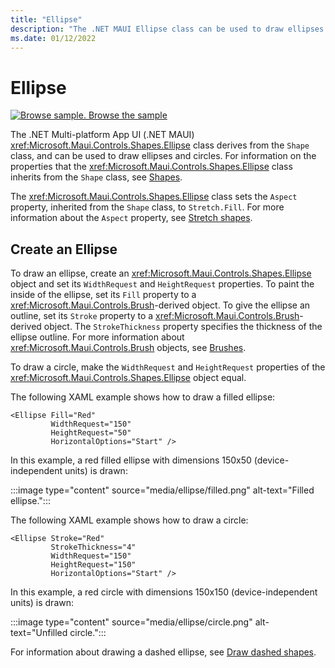 ```yaml
---
title: "Ellipse"
description: "The .NET MAUI Ellipse class can be used to draw ellipses and circles."
ms.date: 01/12/2022
---
```


# Ellipse

[![Browse sample.](~/media/code-sample.png) Browse the sample](/samples/dotnet/maui-samples/userinterface-shapes)

The .NET Multi-platform App UI (.NET MAUI) <xref:Microsoft.Maui.Controls.Shapes.Ellipse> class derives from the `Shape` class, and can be used to draw ellipses and circles. For information on the properties that the <xref:Microsoft.Maui.Controls.Shapes.Ellipse> class inherits from the `Shape` class, see [Shapes](index.md).

The <xref:Microsoft.Maui.Controls.Shapes.Ellipse> class sets the `Aspect` property, inherited from the `Shape` class, to `Stretch.Fill`. For more information about the `Aspect` property, see [Stretch shapes](index.md#stretch-shapes).

## Create an Ellipse

To draw an ellipse, create an <xref:Microsoft.Maui.Controls.Shapes.Ellipse> object and set its `WidthRequest` and `HeightRequest` properties. To paint the inside of the ellipse, set its `Fill` property to a <xref:Microsoft.Maui.Controls.Brush>-derived object. To give the ellipse an outline, set its `Stroke` property to a <xref:Microsoft.Maui.Controls.Brush>-derived object. The `StrokeThickness` property specifies the thickness of the ellipse outline. For more information about <xref:Microsoft.Maui.Controls.Brush> objects, see [Brushes](~/user-interface/brushes/index.md).

To draw a circle, make the `WidthRequest` and `HeightRequest` properties of the <xref:Microsoft.Maui.Controls.Shapes.Ellipse> object equal.

The following XAML example shows how to draw a filled ellipse:

```xaml
<Ellipse Fill="Red"
         WidthRequest="150"
         HeightRequest="50"
         HorizontalOptions="Start" />
```

In this example, a red filled ellipse with dimensions 150x50 (device-independent units) is drawn:

:::image type="content" source="media/ellipse/filled.png" alt-text="Filled ellipse.":::

The following XAML example shows how to draw a circle:

```xaml
<Ellipse Stroke="Red"
         StrokeThickness="4"
         WidthRequest="150"
         HeightRequest="150"
         HorizontalOptions="Start" />
```

In this example, a red circle with dimensions 150x150 (device-independent units) is drawn:

:::image type="content" source="media/ellipse/circle.png" alt-text="Unfilled circle.":::

For information about drawing a dashed ellipse, see [Draw dashed shapes](index.md#draw-dashed-shapes).
